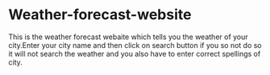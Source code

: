 # Weather-forecast-website
This is the weather forecast webaite which tells you the weather of your city.Enter your city name and then click on search button if you so not do so it will not search the weather and you also have to enter correct spellings of city.
